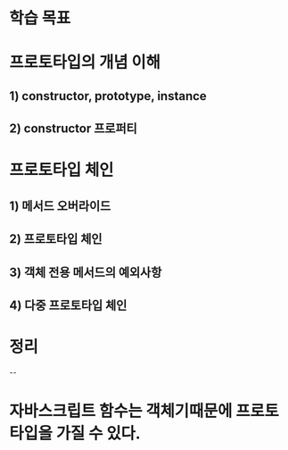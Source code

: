 # 학습 목표

# 프로토타입의 개념 이해

## 1) constructor, prototype, instance

## 2) constructor 프로퍼티

# 프로토타입 체인

## 1) 메서드 오버라이드

## 2) 프로토타입 체인

## 3) 객체 전용 메서드의 예외사항

## 4) 다중 프로토타입 체인

# 정리

--

# 자바스크립트 함수는 객체기때문에 프로토타입을 가질 수 있다.
